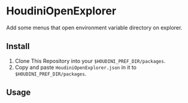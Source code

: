 # HoudiniOpenExplorer
Add some menus that open environment variable directory on explorer.

## Install

1. Clone This Repository into your `$HOUDINI_PREF_DIR/packages`.
2. Copy and paste `HoudiniOpenExplorer.json` in it to `$HOUDINI_PREF_DIR/packages`.

## Usage
